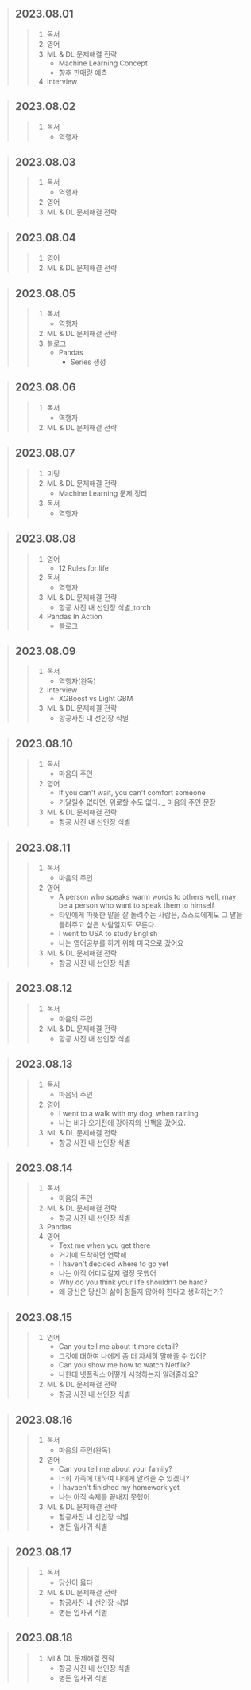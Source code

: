 > ## 2023.08.01
> > 1. 독서
> > 2. 영어
> > 3. ML & DL 문제해결 전략
> >    - Machine Learning Concept
> >    - 향후 판매량 예측
> > 4. Interview

> ## 2023.08.02
> > 1. 독서
> >    - 역행자

> ## 2023.08.03
> > 1. 독서
> >    - 역행자
> > 2. 영어
> > 3. ML & DL 문제해결 전략

> ## 2023.08.04
> > 1. 영어
> > 2. ML & DL 문제해결 전략

> ## 2023.08.05
> > 1. 독서
> >    - 역행자
> > 2. ML & DL 문제해결 전략
> > 3. 블로그
> >    - Pandas
> >      - Series 생성

> ## 2023.08.06
> > 1. 독서
> >    - 역행자
> > 2. ML & DL 문제해결 전략

> ## 2023.08.07
> > 1. 미팅
> > 2. ML & DL 문제해결 전략
> >    - Machine Learning 문제 정리
> > 3. 독서
> >    - 역행자

> ## 2023.08.08
> > 1. 영어
> >    - 12 Rules for life
> > 2. 독서
> >    - 역행자
> > 3. ML & DL 문제해결 전략
> >    - 항공 사진 내 선인장 식별_torch
> > 4. Pandas In Action
> >    - 블로그

> ## 2023.08.09
> > 1. 독서
> >    - 역행자(완독)
> > 2. Interview
> >    - XGBoost vs Light GBM
> > 3. ML & DL 문제해결 전략
> >    - 항공사진 내 선인장 식별

> ## 2023.08.10
> > 1. 독서
> >    - 마음의 주인
> > 2. 영어
> >    - If you can't wait, you can't comfort someone
> >    - 기달릴수 없다면, 위로할 수도 없다. _ 마음의 주인 문장
> > 3. ML & DL 문제해결 전략
> >    - 항공 사진 내 선인장 식별

> ## 2023.08.11
> > 1. 독서
> >    - 마음의 주인
> > 2. 영어
> >    - A person who speaks warm words to others well, may be a person who want to speak them to himself
> >    - 타인에게 따뜻한 말을 잘 돌려주는 사람은, 스스로에게도 그 말을 들려주고 싶은 사람일지도 모른다.
> >    - I went to USA to study English
> >    - 나는 영어공부를 하기 위해 미국으로 갔어요
> > 3. ML & DL 문제해결 전략
> >    - 항공 사진 내 선인장 식별

> ## 2023.08.12
> > 1. 독서
> >    - 마음의 주인
> > 2. ML & DL 문제해결 전략
> >    - 항공 사진 내 선인장 식별

> ## 2023.08.13
> > 1. 독서
> >    - 마음의 주인
> > 2. 영어
> >    - I went to a walk with my dog, when raining
> >    - 나는 비가 오기전에 강아지와 산책을 갔어요.
> > 3. ML & DL 문제해결 전략
> >    - 항공 사진 내 선인장 식별

> ## 2023.08.14
> > 1. 독서
> >    - 마음의 주인
> > 2. ML & DL 문제해결 전략
> >    - 항공 사진 내 선인장 식별
> > 3. Pandas
> > 4. 영어
> >    - Text me when you get there
> >    - 거기에 도착하면 연락해
> >    - I haven't decided where to go yet
> >    - 나는 아직 어디로갈지 결정 못했어
> >    - Why do you think your life shouldn't be hard?
> >    - 왜 당신은 당신의 삶이 힘들지 않아야 한다고 생각하는가?

> ## 2023.08.15
> > 1. 영어
> >    - Can you tell me about it more detail?
> >    - 그것에 대하여 나에게 좀 더 자세히 말해줄 수 있어?
> >    - Can you show me how to watch Netfilx?
> >    - 나한테 넷플릭스 어떻게 시청하는지 알려줄래요?
> > 2. ML & DL 문제해결 전략
> >    - 항공 사진 내 선인장 식별

> ## 2023.08.16
> > 1. 독서
> >    - 마음의 주인(완독)
> > 2. 영어
> >    - Can you tell me about your family?
> >    - 너희 가족에 대하여 나에게 알려줄 수 있겠니?
> >    - I havaen't finished my homework yet
> >    - 나는 아직 숙제를 끝내지 못했어
> > 3. ML & DL 문제해결 전략
> >    - 항공사진 내 선인장 식별
> >    - 병든 잎사귀 식별

> ## 2023.08.17
> > 1. 독서
> >    - 당신이 옳다
> > 2. ML & DL 문제해결 전략
> >    - 항공사진 내 선인장 식별
> >    - 병든 잎사귀 식별

> ## 2023.08.18
> > 1. Ml & DL 문제해결 전략
> >    - 항공 사진 내 선인장 식별
> >    - 병든 잎사귀 식별
